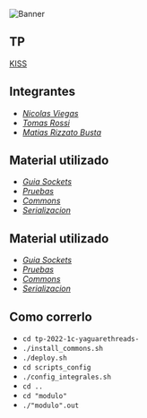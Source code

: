 
![Banner](https://user-images.githubusercontent.com/62635603/178380124-a8ac6369-8065-46e7-b807-cb4936ee24e2.png)


## TP
[KISS]: https://docs.google.com/document/d/17WP76Vsi6ZrYlpYT8xOPXzLf42rQgtyKsOdVkyL5Jj0/edit

[KISS]

## Integrantes
[_Nicolas Viegas_]: https://github.com/nicolasviegas
[_Tomas Rossi_]: https://github.com/TomasR264
[_Matias Rizzato Busta_]: https://github.com/matiasrizzatobusta

* [_Nicolas Viegas_] 
* [_Tomas Rossi_]
* [_Matias Rizzato Busta_]

## Material utilizado
[_Guia Sockets_]:https://docs.google.com/document/d/17E5ge5eC6wRAeh5AWETRBB7UrmqBQ6i0JjfUD7KRY68/edit
[_Pruebas_]: https://docs.google.com/document/d/1SBBTCweMCiBg6TPTt7zxdinRh4ealRasbu0bVlkty5o/edit
[_Commons_]: https://github.com/sisoputnfrba/so-commons-library
[_Serializacion_]:https://docs.google.com/presentation/d/1-S30Imgw-4KxIyHK-p7kO07UZdY7OGrLTXSGhfkl1Ug/edit#slide=id.p1

* [_Guia Sockets_]
* [_Pruebas_]
* [_Commons_]
* [_Serializacion_]

## Material utilizado
[_Guia Sockets_]:https://docs.google.com/document/d/17E5ge5eC6wRAeh5AWETRBB7UrmqBQ6i0JjfUD7KRY68/edit
[_Pruebas_]: https://docs.google.com/document/d/1SBBTCweMCiBg6TPTt7zxdinRh4ealRasbu0bVlkty5o/edit
[_Commons_]: https://github.com/sisoputnfrba/so-commons-library
[_Serializacion_]:https://docs.google.com/presentation/d/1-S30Imgw-4KxIyHK-p7kO07UZdY7OGrLTXSGhfkl1Ug/edit#slide=id.p1

* [_Guia Sockets_]
* [_Pruebas_]
* [_Commons_]
* [_Serializacion_]


## Como correrlo
* ``cd tp-2022-1c-yaguarethreads-``
* ``./install_commons.sh``
* ``./deploy.sh``
* ``cd scripts_config``
* ``./config_integrales.sh``
* ``cd ..``
* ``cd "modulo"``
* ``./"modulo".out``
